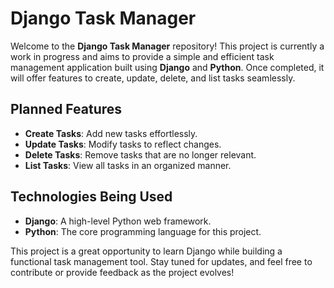 # Django Task Manager

Welcome to the **Django Task Manager** repository! This project is currently a work in progress and aims to provide a simple and efficient task management application built using **Django** and **Python**. Once completed, it will offer features to create, update, delete, and list tasks seamlessly.

## Planned Features

- **Create Tasks**: Add new tasks effortlessly.
- **Update Tasks**: Modify tasks to reflect changes.
- **Delete Tasks**: Remove tasks that are no longer relevant.
- **List Tasks**: View all tasks in an organized manner.

## Technologies Being Used

- **Django**: A high-level Python web framework.
- **Python**: The core programming language for this project.

This project is a great opportunity to learn Django while building a functional task management tool. Stay tuned for updates, and feel free to contribute or provide feedback as the project evolves!
